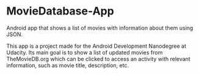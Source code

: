 # MovieDatabase-App
Android app that shows a list of movies with information about them using JSON.

This app is a project made for the Android Development Nanodegree at Udacity. Its main
goal is to show a list of updated movies from TheMovieDB.org which can be clicked to 
access an activity with relevant information, such as movie title, description, etc.

